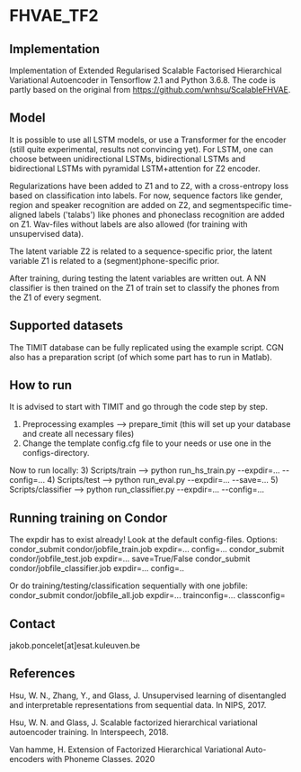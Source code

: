 # FHVAE_TF2
## Implementation
Implementation of Extended Regularised Scalable Factorised Hierarchical Variational Autoencoder in Tensorflow 2.1 and Python 3.6.8. The code is partly based on the original from https://github.com/wnhsu/ScalableFHVAE.

## Model
It is possible to use all LSTM models, or use a Transformer for the encoder (still quite experimental, results not convincing yet). For LSTM, one can choose between unidirectional LSTMs, bidirectional LSTMs and bidirectional LSTMs with pyramidal LSTM+attention for Z2 encoder.
 
Regularizations have been added to Z1 and to Z2, with a cross-entropy loss based on classification into labels. For now, sequence factors like gender, region and speaker recognition are added on Z2, and segmentspecific time-aligned labels ('talabs') like phones and phoneclass recognition are added on Z1. Wav-files without labels are also allowed (for training with unsupervised data).

The latent variable Z2 is related to a sequence-specific prior, the latent variable Z1 is related to a (segment)phone-specific prior. 

After training, during testing the latent variables are written out. A NN classifier is then trained on the Z1 of train set to classify the phones from the Z1 of every segment.

## Supported datasets
The TIMIT database can be fully replicated using the example script. 
CGN also has a preparation script (of which some part has to run in Matlab).

## How to run
It is advised to start with TIMIT and go through the code step by step.
1) Preprocessing examples --> prepare_timit  (this will set up your database and create all necessary files)
2) Change the template config.cfg file to your needs or use one in the configs-directory.

Now to run locally:
3) Scripts/train --> python run_hs_train.py --expdir=... --config=...
4) Scripts/test --> python run_eval.py --expdir=... --save=...
5) Scripts/classifier --> python run_classifier.py --expdir=... --config=...

## Running training on Condor
The expdir has to exist already! Look at the default config-files.
Options: 
    condor_submit condor/jobfile_train.job expdir=... config=...
    condor_submit condor/jobfile_test.job expdir=... save=True/False
    condor_submit condor/jobfile_classifier.job expdir=... config=..

Or do training/testing/classification sequentially with one jobfile:
     condor_submit condor/jobfile_all.job 
       expdir=...  trainconfig=... classconfig=

## Contact
jakob.poncelet[at]esat.kuleuven.be

## References
Hsu, W. N., Zhang, Y., and Glass, J. Unsupervised learning of disentangled and interpretable representations from sequential data. In NIPS, 2017.

Hsu, W. N. and  Glass, J. Scalable  factorized  hierarchical  variational autoencoder training. In Interspeech, 2018.

Van hamme, H. Extension of Factorized Hierarchical Variational
Auto-encoders with Phoneme Classes. 2020
